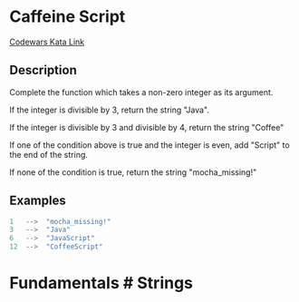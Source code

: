 # Caffeine Script

[Codewars Kata Link](https://www.codewars.com/kata/5434283682b0fdb0420000e6/python)

## Description
Complete the function which takes a non-zero integer as its argument.

If the integer is divisible by 3, return the string "Java".

If the integer is divisible by 3 and divisible by 4, return the string "Coffee"

If one of the condition above is true and the integer is even, add "Script" to the end of the string.

If none of the condition is true, return the string "mocha_missing!"

## Examples
```python
1   -->  "mocha_missing!"
3   -->  "Java"
6   -->  "JavaScript"
12  -->  "CoffeeScript"
```

# Fundamentals # Strings